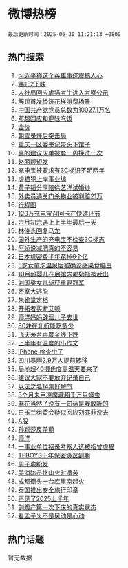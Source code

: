 # 微博热榜

`最后更新时间：2025-06-30 11:21:13 +0800`

## 热门搜索

1. [习近平称这个英雄事迹震撼人心](https://m.weibo.cn/search?containerid=100103type%3D1%26t%3D10%26q%3D%23%E4%B9%A0%E8%BF%91%E5%B9%B3%E7%A7%B0%E8%BF%99%E4%B8%AA%E8%8B%B1%E9%9B%84%E4%BA%8B%E8%BF%B9%E9%9C%87%E6%92%BC%E4%BA%BA%E5%BF%83%23&stream_entry_id=51&isnewpage=1&extparam=seat%3D1%26c_type%3D51%26filter_type%3Drealtimehot%26stream_entry_id%3D51%26dgr%3D0%26q%3D%2523%25E4%25B9%25A0%25E8%25BF%2591%25E5%25B9%25B3%25E7%25A7%25B0%25E8%25BF%2599%25E4%25B8%25AA%25E8%258B%25B1%25E9%259B%2584%25E4%25BA%258B%25E8%25BF%25B9%25E9%259C%2587%25E6%2592%25BC%25E4%25BA%25BA%25E5%25BF%2583%2523%26pos%3D0%26cate%3D10103%26display_time%3D1751253672%26pre_seqid%3D17512536719460161307712)
1. [哪吒2下映](https://m.weibo.cn/search?containerid=100103type%3D1%26t%3D10%26q%3D%23%E5%93%AA%E5%90%922%E4%B8%8B%E6%98%A0%23&stream_entry_id=31&isnewpage=1&extparam=seat%3D1%26filter_type%3Drealtimehot%26flag%3D1%26c_type%3D31%26cate%3D5001%26realpos%3D1%26band_rank%3D1%26stream_entry_id%3D31%26q%3D%2523%25E5%2593%25AA%25E5%2590%25922%25E4%25B8%258B%25E6%2598%25A0%2523%26pos%3D0%26lcate%3D5001%26dgr%3D0%26display_time%3D1751253672%26pre_seqid%3D17512536719460161307712)
1. [人社局回应虐猫考生进入考察公示](https://m.weibo.cn/search?containerid=100103type%3D1%26t%3D10%26q%3D%23%E4%BA%BA%E7%A4%BE%E5%B1%80%E5%9B%9E%E5%BA%94%E8%99%90%E7%8C%AB%E8%80%83%E7%94%9F%E8%BF%9B%E5%85%A5%E8%80%83%E5%AF%9F%E5%85%AC%E7%A4%BA%23&stream_entry_id=31&isnewpage=1&extparam=seat%3D1%26filter_type%3Drealtimehot%26flag%3D1%26c_type%3D31%26cate%3D5001%26realpos%3D2%26band_rank%3D2%26stream_entry_id%3D31%26q%3D%2523%25E4%25BA%25BA%25E7%25A4%25BE%25E5%25B1%2580%25E5%259B%259E%25E5%25BA%2594%25E8%2599%2590%25E7%258C%25AB%25E8%2580%2583%25E7%2594%259F%25E8%25BF%259B%25E5%2585%25A5%25E8%2580%2583%25E5%25AF%259F%25E5%2585%25AC%25E7%25A4%25BA%2523%26pos%3D1%26lcate%3D5001%26dgr%3D0%26display_time%3D1751253672%26pre_seqid%3D17512536719460161307712)
1. [解锁首发经济花样消费场景](https://m.weibo.cn/search?containerid=100103type%3D1%26t%3D10%26q%3D%23%E8%A7%A3%E9%94%81%E9%A6%96%E5%8F%91%E7%BB%8F%E6%B5%8E%E8%8A%B1%E6%A0%B7%E6%B6%88%E8%B4%B9%E5%9C%BA%E6%99%AF%23&stream_entry_id=31&isnewpage=1&extparam=seat%3D1%26filter_type%3Drealtimehot%26flag%3D0%26c_type%3D31%26cate%3D5001%26realpos%3D3%26band_rank%3D3%26stream_entry_id%3D31%26q%3D%2523%25E8%25A7%25A3%25E9%2594%2581%25E9%25A6%2596%25E5%258F%2591%25E7%25BB%258F%25E6%25B5%258E%25E8%258A%25B1%25E6%25A0%25B7%25E6%25B6%2588%25E8%25B4%25B9%25E5%259C%25BA%25E6%2599%25AF%2523%26pos%3D2%26lcate%3D5001%26dgr%3D0%26display_time%3D1751253672%26pre_seqid%3D17512536719460161307712)
1. [中国共产党党员总数为10027.1万名](https://m.weibo.cn/search?containerid=100103type%3D1%26t%3D10%26q%3D%23%E4%B8%AD%E5%9B%BD%E5%85%B1%E4%BA%A7%E5%85%9A%E5%85%9A%E5%91%98%E6%80%BB%E6%95%B0%E4%B8%BA10027.1%E4%B8%87%E5%90%8D%23&stream_entry_id=31&isnewpage=1&extparam=seat%3D1%26filter_type%3Drealtimehot%26flag%3D1%26c_type%3D31%26cate%3D5001%26realpos%3D4%26band_rank%3D4%26stream_entry_id%3D31%26q%3D%2523%25E4%25B8%25AD%25E5%259B%25BD%25E5%2585%25B1%25E4%25BA%25A7%25E5%2585%259A%25E5%2585%259A%25E5%2591%2598%25E6%2580%25BB%25E6%2595%25B0%25E4%25B8%25BA10027.1%25E4%25B8%2587%25E5%2590%258D%2523%26pos%3D3%26lcate%3D5001%26dgr%3D0%26display_time%3D1751253672%26pre_seqid%3D17512536719460161307712)
1. [邓超回应和鹿晗吃饭](https://m.weibo.cn/search?containerid=100103type%3D1%26t%3D10%26q%3D%23%E9%82%93%E8%B6%85%E5%9B%9E%E5%BA%94%E5%92%8C%E9%B9%BF%E6%99%97%E5%90%83%E9%A5%AD%23&stream_entry_id=31&isnewpage=1&extparam=seat%3D1%26filter_type%3Drealtimehot%26flag%3D2%26c_type%3D31%26cate%3D5001%26realpos%3D5%26band_rank%3D5%26stream_entry_id%3D31%26q%3D%2523%25E9%2582%2593%25E8%25B6%2585%25E5%259B%259E%25E5%25BA%2594%25E5%2592%258C%25E9%25B9%25BF%25E6%2599%2597%25E5%2590%2583%25E9%25A5%25AD%2523%26pos%3D4%26lcate%3D5001%26dgr%3D0%26display_time%3D1751253672%26pre_seqid%3D17512536719460161307712)
1. [金价](https://m.weibo.cn/search?containerid=100103type%3D1%26t%3D10%26q%3D%E9%87%91%E4%BB%B7&stream_entry_id=31&isnewpage=1&extparam=seat%3D1%26filter_type%3Drealtimehot%26flag%3D1%26c_type%3D31%26cate%3D5001%26realpos%3D6%26band_rank%3D6%26stream_entry_id%3D31%26q%3D%25E9%2587%2591%25E4%25BB%25B7%26pos%3D5%26lcate%3D5001%26dgr%3D0%26display_time%3D1751253672%26pre_seqid%3D17512536719460161307712)
1. [朝雪录仵后突击局](https://m.weibo.cn/search?containerid=100103type%3D1%26t%3D10%26q%3D%23%E6%9C%9D%E9%9B%AA%E5%BD%95%E4%BB%B5%E5%90%8E%E7%AA%81%E5%87%BB%E5%B1%80%23&stream_entry_id=31&isnewpage=1&extparam=seat%3D1%26filter_type%3Drealtimehot%26dgr%3D0%26adid%3D292403%26cate%3D5001%26is_ad_pos%3D1%26band_rank%3D7%26stream_entry_id%3D31%26q%3D%2523%25E6%259C%259D%25E9%259B%25AA%25E5%25BD%2595%25E4%25BB%25B5%25E5%2590%258E%25E7%25AA%2581%25E5%2587%25BB%25E5%25B1%2580%2523%26pos%3D6%26lcate%3D5001%26c_type%3D31%26display_time%3D1751253672%26pre_seqid%3D17512536719460161307712)
1. [重庆一区委书记带头下馆子](https://m.weibo.cn/search?containerid=100103type%3D1%26t%3D10%26q%3D%23%E9%87%8D%E5%BA%86%E4%B8%80%E5%8C%BA%E5%A7%94%E4%B9%A6%E8%AE%B0%E5%B8%A6%E5%A4%B4%E4%B8%8B%E9%A6%86%E5%AD%90%23&stream_entry_id=31&isnewpage=1&extparam=seat%3D1%26filter_type%3Drealtimehot%26flag%3D0%26c_type%3D31%26cate%3D5001%26realpos%3D7%26band_rank%3D7%26stream_entry_id%3D31%26q%3D%2523%25E9%2587%258D%25E5%25BA%2586%25E4%25B8%2580%25E5%258C%25BA%25E5%25A7%2594%25E4%25B9%25A6%25E8%25AE%25B0%25E5%25B8%25A6%25E5%25A4%25B4%25E4%25B8%258B%25E9%25A6%2586%25E5%25AD%2590%2523%26pos%3D7%26lcate%3D5001%26dgr%3D0%26display_time%3D1751253672%26pre_seqid%3D17512536719460161307712)
1. [真的建议床单被套一周换洗一次](https://m.weibo.cn/search?containerid=100103type%3D1%26t%3D10%26q%3D%E7%9C%9F%E7%9A%84%E5%BB%BA%E8%AE%AE%E5%BA%8A%E5%8D%95%E8%A2%AB%E5%A5%97%E4%B8%80%E5%91%A8%E6%8D%A2%E6%B4%97%E4%B8%80%E6%AC%A1&stream_entry_id=31&isnewpage=1&extparam=seat%3D1%26filter_type%3Drealtimehot%26flag%3D1%26c_type%3D31%26cate%3D5001%26realpos%3D8%26band_rank%3D8%26stream_entry_id%3D31%26q%3D%25E7%259C%259F%25E7%259A%2584%25E5%25BB%25BA%25E8%25AE%25AE%25E5%25BA%258A%25E5%258D%2595%25E8%25A2%25AB%25E5%25A5%2597%25E4%25B8%2580%25E5%2591%25A8%25E6%258D%25A2%25E6%25B4%2597%25E4%25B8%2580%25E6%25AC%25A1%26pos%3D8%26lcate%3D5001%26dgr%3D0%26display_time%3D1751253672%26pre_seqid%3D17512536719460161307712)
1. [赵丽颖短发](https://m.weibo.cn/search?containerid=100103type%3D1%26t%3D10%26q%3D%E8%B5%B5%E4%B8%BD%E9%A2%96%E7%9F%AD%E5%8F%91&stream_entry_id=31&isnewpage=1&extparam=seat%3D1%26filter_type%3Drealtimehot%26flag%3D1%26c_type%3D31%26cate%3D5001%26realpos%3D9%26band_rank%3D9%26stream_entry_id%3D31%26q%3D%25E8%25B5%25B5%25E4%25B8%25BD%25E9%25A2%2596%25E7%259F%25AD%25E5%258F%2591%26pos%3D9%26lcate%3D5001%26dgr%3D0%26display_time%3D1751253672%26pre_seqid%3D17512536719460161307712)
1. [充电宝被要求有3C标识不足两年](https://m.weibo.cn/search?containerid=100103type%3D1%26t%3D10%26q%3D%23%E5%85%85%E7%94%B5%E5%AE%9D%E8%A2%AB%E8%A6%81%E6%B1%82%E6%9C%893C%E6%A0%87%E8%AF%86%E4%B8%8D%E8%B6%B3%E4%B8%A4%E5%B9%B4%23&stream_entry_id=31&isnewpage=1&extparam=seat%3D1%26filter_type%3Drealtimehot%26flag%3D1%26c_type%3D31%26cate%3D5001%26realpos%3D10%26band_rank%3D10%26stream_entry_id%3D31%26q%3D%2523%25E5%2585%2585%25E7%2594%25B5%25E5%25AE%259D%25E8%25A2%25AB%25E8%25A6%2581%25E6%25B1%2582%25E6%259C%25893C%25E6%25A0%2587%25E8%25AF%2586%25E4%25B8%258D%25E8%25B6%25B3%25E4%25B8%25A4%25E5%25B9%25B4%2523%26pos%3D10%26lcate%3D5001%26dgr%3D0%26display_time%3D1751253672%26pre_seqid%3D17512536719460161307712)
1. [虐猫犯上岸事业编](https://m.weibo.cn/search?containerid=100103type%3D1%26t%3D10%26q%3D%23%E8%99%90%E7%8C%AB%E7%8A%AF%E4%B8%8A%E5%B2%B8%E4%BA%8B%E4%B8%9A%E7%BC%96%23&stream_entry_id=31&isnewpage=1&extparam=seat%3D1%26filter_type%3Drealtimehot%26flag%3D1%26c_type%3D31%26cate%3D5001%26realpos%3D11%26band_rank%3D11%26stream_entry_id%3D31%26q%3D%2523%25E8%2599%2590%25E7%258C%25AB%25E7%258A%25AF%25E4%25B8%258A%25E5%25B2%25B8%25E4%25BA%258B%25E4%25B8%259A%25E7%25BC%2596%2523%26pos%3D11%26lcate%3D5001%26dgr%3D0%26display_time%3D1751253672%26pre_seqid%3D17512536719460161307712)
1. [黄子韬分享陪徐艺洋试婚纱](https://m.weibo.cn/search?containerid=100103type%3D1%26t%3D10%26q%3D%23%E9%BB%84%E5%AD%90%E9%9F%AC%E5%88%86%E4%BA%AB%E9%99%AA%E5%BE%90%E8%89%BA%E6%B4%8B%E8%AF%95%E5%A9%9A%E7%BA%B1%23&stream_entry_id=31&isnewpage=1&extparam=seat%3D1%26filter_type%3Drealtimehot%26flag%3D1%26c_type%3D31%26cate%3D5001%26realpos%3D12%26band_rank%3D12%26stream_entry_id%3D31%26q%3D%2523%25E9%25BB%2584%25E5%25AD%2590%25E9%259F%25AC%25E5%2588%2586%25E4%25BA%25AB%25E9%2599%25AA%25E5%25BE%2590%25E8%2589%25BA%25E6%25B4%258B%25E8%25AF%2595%25E5%25A9%259A%25E7%25BA%25B1%2523%26pos%3D12%26lcate%3D5001%26dgr%3D0%26display_time%3D1751253672%26pre_seqid%3D17512536719460161307712)
1. [外卖员遇关门杀物业被判赔21万](https://m.weibo.cn/search?containerid=100103type%3D1%26t%3D10%26q%3D%23%E5%A4%96%E5%8D%96%E5%91%98%E9%81%87%E5%85%B3%E9%97%A8%E6%9D%80%E7%89%A9%E4%B8%9A%E8%A2%AB%E5%88%A4%E8%B5%9421%E4%B8%87%23&stream_entry_id=31&isnewpage=1&extparam=seat%3D1%26filter_type%3Drealtimehot%26flag%3D2%26c_type%3D31%26cate%3D5001%26realpos%3D13%26band_rank%3D13%26stream_entry_id%3D31%26q%3D%2523%25E5%25A4%2596%25E5%258D%2596%25E5%2591%2598%25E9%2581%2587%25E5%2585%25B3%25E9%2597%25A8%25E6%259D%2580%25E7%2589%25A9%25E4%25B8%259A%25E8%25A2%25AB%25E5%2588%25A4%25E8%25B5%259421%25E4%25B8%2587%2523%26pos%3D13%26lcate%3D5001%26dgr%3D0%26display_time%3D1751253672%26pre_seqid%3D17512536719460161307712)
1. [行程图](https://m.weibo.cn/search?containerid=100103type%3D1%26t%3D10%26q%3D%E8%A1%8C%E7%A8%8B%E5%9B%BE&stream_entry_id=31&isnewpage=1&extparam=seat%3D1%26filter_type%3Drealtimehot%26flag%3D1%26c_type%3D31%26cate%3D5001%26realpos%3D14%26band_rank%3D14%26stream_entry_id%3D31%26q%3D%25E8%25A1%258C%25E7%25A8%258B%25E5%259B%25BE%26pos%3D14%26lcate%3D5001%26dgr%3D0%26display_time%3D1751253672%26pre_seqid%3D17512536719460161307712)
1. [120万充电宝召回卡在快递环节](https://m.weibo.cn/search?containerid=100103type%3D1%26t%3D10%26q%3D%23120%E4%B8%87%E5%85%85%E7%94%B5%E5%AE%9D%E5%8F%AC%E5%9B%9E%E5%8D%A1%E5%9C%A8%E5%BF%AB%E9%80%92%E7%8E%AF%E8%8A%82%23&stream_entry_id=31&isnewpage=1&extparam=seat%3D1%26filter_type%3Drealtimehot%26flag%3D1%26c_type%3D31%26cate%3D5001%26realpos%3D15%26band_rank%3D15%26stream_entry_id%3D31%26q%3D%2523120%25E4%25B8%2587%25E5%2585%2585%25E7%2594%25B5%25E5%25AE%259D%25E5%258F%25AC%25E5%259B%259E%25E5%258D%25A1%25E5%259C%25A8%25E5%25BF%25AB%25E9%2580%2592%25E7%258E%25AF%25E8%258A%2582%2523%26pos%3D15%26lcate%3D5001%26dgr%3D0%26display_time%3D1751253672%26pre_seqid%3D17512536719460161307712)
1. [六月初六遇上上半年最后一天](https://m.weibo.cn/search?containerid=100103type%3D1%26t%3D10%26q%3D%23%E5%85%AD%E6%9C%88%E5%88%9D%E5%85%AD%E9%81%87%E4%B8%8A%E4%B8%8A%E5%8D%8A%E5%B9%B4%E6%9C%80%E5%90%8E%E4%B8%80%E5%A4%A9%23&stream_entry_id=31&isnewpage=1&extparam=seat%3D1%26filter_type%3Drealtimehot%26flag%3D0%26c_type%3D31%26cate%3D5001%26realpos%3D16%26band_rank%3D16%26stream_entry_id%3D31%26q%3D%2523%25E5%2585%25AD%25E6%259C%2588%25E5%2588%259D%25E5%2585%25AD%25E9%2581%2587%25E4%25B8%258A%25E4%25B8%258A%25E5%258D%258A%25E5%25B9%25B4%25E6%259C%2580%25E5%2590%258E%25E4%25B8%2580%25E5%25A4%25A9%2523%26pos%3D16%26lcate%3D5001%26dgr%3D0%26display_time%3D1751253672%26pre_seqid%3D17512536719460161307712)
1. [林俊杰回复马龙](https://m.weibo.cn/search?containerid=100103type%3D1%26t%3D10%26q%3D%23%E6%9E%97%E4%BF%8A%E6%9D%B0%E5%9B%9E%E5%A4%8D%E9%A9%AC%E9%BE%99%23&stream_entry_id=31&isnewpage=1&extparam=seat%3D1%26filter_type%3Drealtimehot%26flag%3D1%26c_type%3D31%26cate%3D5001%26realpos%3D17%26band_rank%3D17%26stream_entry_id%3D31%26q%3D%2523%25E6%259E%2597%25E4%25BF%258A%25E6%259D%25B0%25E5%259B%259E%25E5%25A4%258D%25E9%25A9%25AC%25E9%25BE%2599%2523%26pos%3D17%26lcate%3D5001%26dgr%3D0%26display_time%3D1751253672%26pre_seqid%3D17512536719460161307712)
1. [国外生产的充电宝不检查3C标志](https://m.weibo.cn/search?containerid=100103type%3D1%26t%3D10%26q%3D%23%E5%9B%BD%E5%A4%96%E7%94%9F%E4%BA%A7%E7%9A%84%E5%85%85%E7%94%B5%E5%AE%9D%E4%B8%8D%E6%A3%80%E6%9F%A53C%E6%A0%87%E5%BF%97%23&stream_entry_id=31&isnewpage=1&extparam=seat%3D1%26filter_type%3Drealtimehot%26flag%3D0%26c_type%3D31%26cate%3D5001%26realpos%3D18%26band_rank%3D18%26stream_entry_id%3D31%26q%3D%2523%25E5%259B%25BD%25E5%25A4%2596%25E7%2594%259F%25E4%25BA%25A7%25E7%259A%2584%25E5%2585%2585%25E7%2594%25B5%25E5%25AE%259D%25E4%25B8%258D%25E6%25A3%2580%25E6%259F%25A53C%25E6%25A0%2587%25E5%25BF%2597%2523%26pos%3D18%26lcate%3D5001%26dgr%3D0%26display_time%3D1751253672%26pre_seqid%3D17512536719460161307712)
1. [阿娇说减肥真的不容易](https://m.weibo.cn/search?containerid=100103type%3D1%26t%3D10%26q%3D%23%E9%98%BF%E5%A8%87%E8%AF%B4%E5%87%8F%E8%82%A5%E7%9C%9F%E7%9A%84%E4%B8%8D%E5%AE%B9%E6%98%93%23&stream_entry_id=31&isnewpage=1&extparam=seat%3D1%26filter_type%3Drealtimehot%26flag%3D0%26c_type%3D31%26cate%3D5001%26realpos%3D19%26band_rank%3D19%26stream_entry_id%3D31%26q%3D%2523%25E9%2598%25BF%25E5%25A8%2587%25E8%25AF%25B4%25E5%2587%258F%25E8%2582%25A5%25E7%259C%259F%25E7%259A%2584%25E4%25B8%258D%25E5%25AE%25B9%25E6%2598%2593%2523%26pos%3D19%26lcate%3D5001%26dgr%3D0%26display_time%3D1751253672%26pre_seqid%3D17512536719460161307712)
1. [日本机密费半年花掉6个亿](https://m.weibo.cn/search?containerid=100103type%3D1%26t%3D10%26q%3D%23%E6%97%A5%E6%9C%AC%E6%9C%BA%E5%AF%86%E8%B4%B9%E5%8D%8A%E5%B9%B4%E8%8A%B1%E6%8E%896%E4%B8%AA%E4%BA%BF%23&stream_entry_id=31&isnewpage=1&extparam=seat%3D1%26filter_type%3Drealtimehot%26flag%3D1%26c_type%3D31%26cate%3D5001%26realpos%3D20%26band_rank%3D20%26stream_entry_id%3D31%26q%3D%2523%25E6%2597%25A5%25E6%259C%25AC%25E6%259C%25BA%25E5%25AF%2586%25E8%25B4%25B9%25E5%258D%258A%25E5%25B9%25B4%25E8%258A%25B1%25E6%258E%25896%25E4%25B8%25AA%25E4%25BA%25BF%2523%26pos%3D20%26lcate%3D5001%26dgr%3D0%26display_time%3D1751253672%26pre_seqid%3D17512536719460161307712)
1. [5岁女童泡温泉后被确诊感染食脑虫](https://m.weibo.cn/search?containerid=100103type%3D1%26t%3D10%26q%3D%235%E5%B2%81%E5%A5%B3%E7%AB%A5%E6%B3%A1%E6%B8%A9%E6%B3%89%E5%90%8E%E8%A2%AB%E7%A1%AE%E8%AF%8A%E6%84%9F%E6%9F%93%E9%A3%9F%E8%84%91%E8%99%AB%23&stream_entry_id=31&isnewpage=1&extparam=seat%3D1%26filter_type%3Drealtimehot%26flag%3D1%26c_type%3D31%26cate%3D5001%26realpos%3D21%26band_rank%3D21%26stream_entry_id%3D31%26q%3D%25235%25E5%25B2%2581%25E5%25A5%25B3%25E7%25AB%25A5%25E6%25B3%25A1%25E6%25B8%25A9%25E6%25B3%2589%25E5%2590%258E%25E8%25A2%25AB%25E7%25A1%25AE%25E8%25AF%258A%25E6%2584%259F%25E6%259F%2593%25E9%25A3%259F%25E8%2584%2591%25E8%2599%25AB%2523%26pos%3D21%26lcate%3D5001%26dgr%3D0%26display_time%3D1751253672%26pre_seqid%3D17512536719460161307712)
1. [10月龄婴儿在展馆内喝奶瓶被赶出](https://m.weibo.cn/search?containerid=100103type%3D1%26t%3D10%26q%3D%2310%E6%9C%88%E9%BE%84%E5%A9%B4%E5%84%BF%E5%9C%A8%E5%B1%95%E9%A6%86%E5%86%85%E5%96%9D%E5%A5%B6%E7%93%B6%E8%A2%AB%E8%B5%B6%E5%87%BA%23&stream_entry_id=31&isnewpage=1&extparam=seat%3D1%26filter_type%3Drealtimehot%26flag%3D0%26c_type%3D31%26cate%3D5001%26realpos%3D22%26band_rank%3D22%26stream_entry_id%3D31%26q%3D%252310%25E6%259C%2588%25E9%25BE%2584%25E5%25A9%25B4%25E5%2584%25BF%25E5%259C%25A8%25E5%25B1%2595%25E9%25A6%2586%25E5%2586%2585%25E5%2596%259D%25E5%25A5%25B6%25E7%2593%25B6%25E8%25A2%25AB%25E8%25B5%25B6%25E5%2587%25BA%2523%26pos%3D22%26lcate%3D5001%26dgr%3D0%26display_time%3D1751253672%26pre_seqid%3D17512536719460161307712)
1. [刘国梁女儿斩获重要冠军](https://m.weibo.cn/search?containerid=100103type%3D1%26t%3D10%26q%3D%23%E5%88%98%E5%9B%BD%E6%A2%81%E5%A5%B3%E5%84%BF%E6%96%A9%E8%8E%B7%E9%87%8D%E8%A6%81%E5%86%A0%E5%86%9B%23&stream_entry_id=31&isnewpage=1&extparam=seat%3D1%26filter_type%3Drealtimehot%26flag%3D1%26c_type%3D31%26cate%3D5001%26realpos%3D23%26band_rank%3D23%26stream_entry_id%3D31%26q%3D%2523%25E5%2588%2598%25E5%259B%25BD%25E6%25A2%2581%25E5%25A5%25B3%25E5%2584%25BF%25E6%2596%25A9%25E8%258E%25B7%25E9%2587%258D%25E8%25A6%2581%25E5%2586%25A0%25E5%2586%259B%2523%26pos%3D23%26lcate%3D5001%26dgr%3D0%26display_time%3D1751253672%26pre_seqid%3D17512536719460161307712)
1. [密室大逃脱](https://m.weibo.cn/search?containerid=100103type%3D1%26t%3D10%26q%3D%E5%AF%86%E5%AE%A4%E5%A4%A7%E9%80%83%E8%84%B1&stream_entry_id=31&isnewpage=1&extparam=seat%3D1%26filter_type%3Drealtimehot%26flag%3D1%26c_type%3D31%26cate%3D5001%26realpos%3D24%26band_rank%3D24%26stream_entry_id%3D31%26q%3D%25E5%25AF%2586%25E5%25AE%25A4%25E5%25A4%25A7%25E9%2580%2583%25E8%2584%25B1%26pos%3D24%26lcate%3D5001%26dgr%3D0%26display_time%3D1751253672%26pre_seqid%3D17512536719460161307712)
1. [朱雀堂定档](https://m.weibo.cn/search?containerid=100103type%3D1%26t%3D10%26q%3D%23%E6%9C%B1%E9%9B%80%E5%A0%82%E5%AE%9A%E6%A1%A3%23&stream_entry_id=31&isnewpage=1&extparam=seat%3D1%26filter_type%3Drealtimehot%26flag%3D1%26c_type%3D31%26cate%3D5001%26realpos%3D25%26band_rank%3D25%26stream_entry_id%3D31%26q%3D%2523%25E6%259C%25B1%25E9%259B%2580%25E5%25A0%2582%25E5%25AE%259A%25E6%25A1%25A3%2523%26pos%3D25%26lcate%3D5001%26dgr%3D0%26display_time%3D1751253672%26pre_seqid%3D17512536719460161307712)
1. [开拓者买断艾顿](https://m.weibo.cn/search?containerid=100103type%3D1%26t%3D10%26q%3D%23%E5%BC%80%E6%8B%93%E8%80%85%E4%B9%B0%E6%96%AD%E8%89%BE%E9%A1%BF%23&stream_entry_id=31&isnewpage=1&extparam=seat%3D1%26filter_type%3Drealtimehot%26flag%3D1%26c_type%3D31%26cate%3D5001%26realpos%3D26%26band_rank%3D26%26stream_entry_id%3D31%26q%3D%2523%25E5%25BC%2580%25E6%258B%2593%25E8%2580%2585%25E4%25B9%25B0%25E6%2596%25AD%25E8%2589%25BE%25E9%25A1%25BF%2523%26pos%3D26%26lcate%3D5001%26dgr%3D0%26display_time%3D1751253672%26pre_seqid%3D17512536719460161307712)
1. [师洋妈妈辟谣儿子去世](https://m.weibo.cn/search?containerid=100103type%3D1%26t%3D10%26q%3D%23%E5%B8%88%E6%B4%8B%E5%A6%88%E5%A6%88%E8%BE%9F%E8%B0%A3%E5%84%BF%E5%AD%90%E5%8E%BB%E4%B8%96%23&stream_entry_id=31&isnewpage=1&extparam=seat%3D1%26filter_type%3Drealtimehot%26flag%3D1%26c_type%3D31%26cate%3D5001%26realpos%3D27%26band_rank%3D27%26stream_entry_id%3D31%26q%3D%2523%25E5%25B8%2588%25E6%25B4%258B%25E5%25A6%2588%25E5%25A6%2588%25E8%25BE%259F%25E8%25B0%25A3%25E5%2584%25BF%25E5%25AD%2590%25E5%258E%25BB%25E4%25B8%2596%2523%26pos%3D27%26lcate%3D5001%26dgr%3D0%26display_time%3D1751253672%26pre_seqid%3D17512536719460161307712)
1. [80块在北航能吃多少](https://m.weibo.cn/search?containerid=100103type%3D1%26t%3D10%26q%3D80%E5%9D%97%E5%9C%A8%E5%8C%97%E8%88%AA%E8%83%BD%E5%90%83%E5%A4%9A%E5%B0%91&stream_entry_id=31&isnewpage=1&extparam=seat%3D1%26filter_type%3Drealtimehot%26flag%3D1%26c_type%3D31%26cate%3D5001%26realpos%3D28%26band_rank%3D28%26stream_entry_id%3D31%26q%3D80%25E5%259D%2597%25E5%259C%25A8%25E5%258C%2597%25E8%2588%25AA%25E8%2583%25BD%25E5%2590%2583%25E5%25A4%259A%25E5%25B0%2591%26pos%3D28%26lcate%3D5001%26dgr%3D0%26display_time%3D1751253672%26pre_seqid%3D17512536719460161307712)
1. [飞天茅台再度全线下跌](https://m.weibo.cn/search?containerid=100103type%3D1%26t%3D10%26q%3D%23%E9%A3%9E%E5%A4%A9%E8%8C%85%E5%8F%B0%E5%86%8D%E5%BA%A6%E5%85%A8%E7%BA%BF%E4%B8%8B%E8%B7%8C%23&stream_entry_id=31&isnewpage=1&extparam=seat%3D1%26filter_type%3Drealtimehot%26flag%3D1%26c_type%3D31%26cate%3D5001%26realpos%3D29%26band_rank%3D29%26stream_entry_id%3D31%26q%3D%2523%25E9%25A3%259E%25E5%25A4%25A9%25E8%258C%2585%25E5%258F%25B0%25E5%2586%258D%25E5%25BA%25A6%25E5%2585%25A8%25E7%25BA%25BF%25E4%25B8%258B%25E8%25B7%258C%2523%26pos%3D29%26lcate%3D5001%26dgr%3D0%26display_time%3D1751253672%26pre_seqid%3D17512536719460161307712)
1. [上半年有温度的小作文](https://m.weibo.cn/search?containerid=100103type%3D1%26t%3D10%26q%3D%23%E4%B8%8A%E5%8D%8A%E5%B9%B4%E6%9C%89%E6%B8%A9%E5%BA%A6%E7%9A%84%E5%B0%8F%E4%BD%9C%E6%96%87%23&stream_entry_id=31&isnewpage=1&extparam=seat%3D1%26filter_type%3Drealtimehot%26flag%3D0%26c_type%3D31%26cate%3D5001%26realpos%3D30%26band_rank%3D30%26stream_entry_id%3D31%26q%3D%2523%25E4%25B8%258A%25E5%258D%258A%25E5%25B9%25B4%25E6%259C%2589%25E6%25B8%25A9%25E5%25BA%25A6%25E7%259A%2584%25E5%25B0%258F%25E4%25BD%259C%25E6%2596%2587%2523%26pos%3D30%26lcate%3D5001%26dgr%3D0%26display_time%3D1751253672%26pre_seqid%3D17512536719460161307712)
1. [iPhone 检查虫子](https://m.weibo.cn/search?containerid=100103type%3D1%26t%3D10%26q%3DiPhone+%E6%A3%80%E6%9F%A5%E8%99%AB%E5%AD%90&stream_entry_id=31&isnewpage=1&extparam=seat%3D1%26filter_type%3Drealtimehot%26flag%3D1%26c_type%3D31%26cate%3D5001%26realpos%3D31%26band_rank%3D31%26stream_entry_id%3D31%26q%3DiPhone%2520%25E6%25A3%2580%25E6%259F%25A5%25E8%2599%25AB%25E5%25AD%2590%26pos%3D31%26lcate%3D5001%26dgr%3D0%26display_time%3D1751253672%26pre_seqid%3D17512536719460161307712)
1. [四川暴雨2.9万人提前转移](https://m.weibo.cn/search?containerid=100103type%3D1%26t%3D10%26q%3D%23%E5%9B%9B%E5%B7%9D%E6%9A%B4%E9%9B%A82.9%E4%B8%87%E4%BA%BA%E6%8F%90%E5%89%8D%E8%BD%AC%E7%A7%BB%23&stream_entry_id=31&isnewpage=1&extparam=seat%3D1%26filter_type%3Drealtimehot%26flag%3D1%26c_type%3D31%26cate%3D5001%26realpos%3D32%26band_rank%3D32%26stream_entry_id%3D31%26q%3D%2523%25E5%259B%259B%25E5%25B7%259D%25E6%259A%25B4%25E9%259B%25A82.9%25E4%25B8%2587%25E4%25BA%25BA%25E6%258F%2590%25E5%2589%258D%25E8%25BD%25AC%25E7%25A7%25BB%2523%26pos%3D32%26lcate%3D5001%26dgr%3D0%26display_time%3D1751253672%26pre_seqid%3D17512536719460161307712)
1. [局地超40摄氏度高温天要来了](https://m.weibo.cn/search?containerid=100103type%3D1%26t%3D10%26q%3D%23%E5%B1%80%E5%9C%B0%E8%B6%8540%E6%91%84%E6%B0%8F%E5%BA%A6%E9%AB%98%E6%B8%A9%E5%A4%A9%E8%A6%81%E6%9D%A5%E4%BA%86%23&stream_entry_id=31&isnewpage=1&extparam=seat%3D1%26filter_type%3Drealtimehot%26flag%3D0%26c_type%3D31%26cate%3D5001%26realpos%3D33%26band_rank%3D33%26stream_entry_id%3D31%26q%3D%2523%25E5%25B1%2580%25E5%259C%25B0%25E8%25B6%258540%25E6%2591%2584%25E6%25B0%258F%25E5%25BA%25A6%25E9%25AB%2598%25E6%25B8%25A9%25E5%25A4%25A9%25E8%25A6%2581%25E6%259D%25A5%25E4%25BA%2586%2523%26pos%3D33%26lcate%3D5001%26dgr%3D0%26display_time%3D1751253672%26pre_seqid%3D17512536719460161307712)
1. [建议大家不要放弃记录自己](https://m.weibo.cn/search?containerid=100103type%3D1%26t%3D10%26q%3D%23%E5%BB%BA%E8%AE%AE%E5%A4%A7%E5%AE%B6%E4%B8%8D%E8%A6%81%E6%94%BE%E5%BC%83%E8%AE%B0%E5%BD%95%E8%87%AA%E5%B7%B1%23&stream_entry_id=31&isnewpage=1&extparam=seat%3D1%26filter_type%3Drealtimehot%26flag%3D1%26c_type%3D31%26cate%3D5001%26realpos%3D34%26band_rank%3D34%26stream_entry_id%3D31%26q%3D%2523%25E5%25BB%25BA%25E8%25AE%25AE%25E5%25A4%25A7%25E5%25AE%25B6%25E4%25B8%258D%25E8%25A6%2581%25E6%2594%25BE%25E5%25BC%2583%25E8%25AE%25B0%25E5%25BD%2595%25E8%2587%25AA%25E5%25B7%25B1%2523%26pos%3D34%26lcate%3D5001%26dgr%3D0%26display_time%3D1751253672%26pre_seqid%3D17512536719460161307712)
1. [以法之名14集好解气](https://m.weibo.cn/search?containerid=100103type%3D1%26t%3D10%26q%3D%E4%BB%A5%E6%B3%95%E4%B9%8B%E5%90%8D14%E9%9B%86%E5%A5%BD%E8%A7%A3%E6%B0%94&stream_entry_id=31&isnewpage=1&extparam=seat%3D1%26filter_type%3Drealtimehot%26flag%3D1%26c_type%3D31%26cate%3D5001%26realpos%3D35%26band_rank%3D35%26stream_entry_id%3D31%26q%3D%25E4%25BB%25A5%25E6%25B3%2595%25E4%25B9%258B%25E5%2590%258D14%25E9%259B%2586%25E5%25A5%25BD%25E8%25A7%25A3%25E6%25B0%2594%26pos%3D35%26lcate%3D5001%26dgr%3D0%26display_time%3D1751253672%26pre_seqid%3D17512536719460161307712)
1. [3个月未用凉席藏超千万只螨虫](https://m.weibo.cn/search?containerid=100103type%3D1%26t%3D10%26q%3D%233%E4%B8%AA%E6%9C%88%E6%9C%AA%E7%94%A8%E5%87%89%E5%B8%AD%E8%97%8F%E8%B6%85%E5%8D%83%E4%B8%87%E5%8F%AA%E8%9E%A8%E8%99%AB%23&stream_entry_id=31&isnewpage=1&extparam=seat%3D1%26filter_type%3Drealtimehot%26flag%3D1%26c_type%3D31%26cate%3D5001%26realpos%3D36%26band_rank%3D36%26stream_entry_id%3D31%26q%3D%25233%25E4%25B8%25AA%25E6%259C%2588%25E6%259C%25AA%25E7%2594%25A8%25E5%2587%2589%25E5%25B8%25AD%25E8%2597%258F%25E8%25B6%2585%25E5%258D%2583%25E4%25B8%2587%25E5%258F%25AA%25E8%259E%25A8%25E8%2599%25AB%2523%26pos%3D36%26lcate%3D5001%26dgr%3D0%26display_time%3D1751253672%26pre_seqid%3D17512536719460161307712)
1. [麻花当然了没有一句话是我敢听的](https://m.weibo.cn/search?containerid=100103type%3D1%26t%3D10%26q%3D%E9%BA%BB%E8%8A%B1%E5%BD%93%E7%84%B6%E4%BA%86%E6%B2%A1%E6%9C%89%E4%B8%80%E5%8F%A5%E8%AF%9D%E6%98%AF%E6%88%91%E6%95%A2%E5%90%AC%E7%9A%84&stream_entry_id=31&isnewpage=1&extparam=seat%3D1%26filter_type%3Drealtimehot%26flag%3D1%26c_type%3D31%26cate%3D5001%26realpos%3D37%26band_rank%3D37%26stream_entry_id%3D31%26q%3D%25E9%25BA%25BB%25E8%258A%25B1%25E5%25BD%2593%25E7%2584%25B6%25E4%25BA%2586%25E6%25B2%25A1%25E6%259C%2589%25E4%25B8%2580%25E5%258F%25A5%25E8%25AF%259D%25E6%2598%25AF%25E6%2588%2591%25E6%2595%25A2%25E5%2590%25AC%25E7%259A%2584%26pos%3D37%26lcate%3D5001%26dgr%3D0%26display_time%3D1751253672%26pre_seqid%3D17512536719460161307712)
1. [白玉兰组委会疑似回应刘亦菲没去](https://m.weibo.cn/search?containerid=100103type%3D1%26t%3D10%26q%3D%23%E7%99%BD%E7%8E%89%E5%85%B0%E7%BB%84%E5%A7%94%E4%BC%9A%E7%96%91%E4%BC%BC%E5%9B%9E%E5%BA%94%E5%88%98%E4%BA%A6%E8%8F%B2%E6%B2%A1%E5%8E%BB%23&stream_entry_id=31&isnewpage=1&extparam=seat%3D1%26filter_type%3Drealtimehot%26flag%3D0%26c_type%3D31%26cate%3D5001%26realpos%3D38%26band_rank%3D38%26stream_entry_id%3D31%26q%3D%2523%25E7%2599%25BD%25E7%258E%2589%25E5%2585%25B0%25E7%25BB%2584%25E5%25A7%2594%25E4%25BC%259A%25E7%2596%2591%25E4%25BC%25BC%25E5%259B%259E%25E5%25BA%2594%25E5%2588%2598%25E4%25BA%25A6%25E8%258F%25B2%25E6%25B2%25A1%25E5%258E%25BB%2523%26pos%3D38%26lcate%3D5001%26dgr%3D0%26display_time%3D1751253672%26pre_seqid%3D17512536719460161307712)
1. [A股](https://m.weibo.cn/search?containerid=100103type%3D1%26t%3D10%26q%3DA%E8%82%A1&stream_entry_id=31&isnewpage=1&extparam=seat%3D1%26filter_type%3Drealtimehot%26flag%3D1%26c_type%3D31%26cate%3D5001%26realpos%3D39%26band_rank%3D39%26stream_entry_id%3D31%26q%3DA%25E8%2582%25A1%26pos%3D39%26lcate%3D5001%26dgr%3D0%26display_time%3D1751253672%26pre_seqid%3D17512536719460161307712)
1. [孙颖莎反差萌](https://m.weibo.cn/search?containerid=100103type%3D1%26t%3D10%26q%3D%E5%AD%99%E9%A2%96%E8%8E%8E%E5%8F%8D%E5%B7%AE%E8%90%8C&stream_entry_id=31&isnewpage=1&extparam=seat%3D1%26filter_type%3Drealtimehot%26flag%3D1%26c_type%3D31%26cate%3D5001%26realpos%3D40%26band_rank%3D40%26stream_entry_id%3D31%26q%3D%25E5%25AD%2599%25E9%25A2%2596%25E8%258E%258E%25E5%258F%258D%25E5%25B7%25AE%25E8%2590%258C%26pos%3D40%26lcate%3D5001%26dgr%3D0%26display_time%3D1751253672%26pre_seqid%3D17512536719460161307712)
1. [师洋](https://m.weibo.cn/search?containerid=100103type%3D1%26t%3D10%26q%3D%E5%B8%88%E6%B4%8B&stream_entry_id=31&isnewpage=1&extparam=seat%3D1%26filter_type%3Drealtimehot%26flag%3D0%26c_type%3D31%26cate%3D5001%26realpos%3D41%26band_rank%3D41%26stream_entry_id%3D31%26q%3D%25E5%25B8%2588%25E6%25B4%258B%26pos%3D41%26lcate%3D5001%26dgr%3D0%26display_time%3D1751253672%26pre_seqid%3D17512536719460161307712)
1. [一事业单位招录考察人选被指曾虐猫](https://m.weibo.cn/search?containerid=100103type%3D1%26t%3D10%26q%3D%23%E4%B8%80%E4%BA%8B%E4%B8%9A%E5%8D%95%E4%BD%8D%E6%8B%9B%E5%BD%95%E8%80%83%E5%AF%9F%E4%BA%BA%E9%80%89%E8%A2%AB%E6%8C%87%E6%9B%BE%E8%99%90%E7%8C%AB%23&stream_entry_id=31&isnewpage=1&extparam=seat%3D1%26filter_type%3Drealtimehot%26flag%3D1%26c_type%3D31%26cate%3D5001%26realpos%3D42%26band_rank%3D42%26stream_entry_id%3D31%26q%3D%2523%25E4%25B8%2580%25E4%25BA%258B%25E4%25B8%259A%25E5%258D%2595%25E4%25BD%258D%25E6%258B%259B%25E5%25BD%2595%25E8%2580%2583%25E5%25AF%259F%25E4%25BA%25BA%25E9%2580%2589%25E8%25A2%25AB%25E6%258C%2587%25E6%259B%25BE%25E8%2599%2590%25E7%258C%25AB%2523%26pos%3D42%26lcate%3D5001%26dgr%3D0%26display_time%3D1751253672%26pre_seqid%3D17512536719460161307712)
1. [TFBOYS十年保密协议到期](https://m.weibo.cn/search?containerid=100103type%3D1%26t%3D10%26q%3DTFBOYS%E5%8D%81%E5%B9%B4%E4%BF%9D%E5%AF%86%E5%8D%8F%E8%AE%AE%E5%88%B0%E6%9C%9F&stream_entry_id=31&isnewpage=1&extparam=seat%3D1%26filter_type%3Drealtimehot%26flag%3D0%26c_type%3D31%26cate%3D5001%26realpos%3D43%26band_rank%3D43%26stream_entry_id%3D31%26q%3DTFBOYS%25E5%258D%2581%25E5%25B9%25B4%25E4%25BF%259D%25E5%25AF%2586%25E5%258D%258F%25E8%25AE%25AE%25E5%2588%25B0%25E6%259C%259F%26pos%3D43%26lcate%3D5001%26dgr%3D0%26display_time%3D1751253672%26pre_seqid%3D17512536719460161307712)
1. [周子瑜粉发](https://m.weibo.cn/search?containerid=100103type%3D1%26t%3D10%26q%3D%23%E5%91%A8%E5%AD%90%E7%91%9C%E7%B2%89%E5%8F%91%23&stream_entry_id=31&isnewpage=1&extparam=seat%3D1%26filter_type%3Drealtimehot%26flag%3D1%26c_type%3D31%26cate%3D5001%26realpos%3D44%26band_rank%3D44%26stream_entry_id%3D31%26q%3D%2523%25E5%2591%25A8%25E5%25AD%2590%25E7%2591%259C%25E7%25B2%2589%25E5%258F%2591%2523%26pos%3D44%26lcate%3D5001%26dgr%3D0%26display_time%3D1751253672%26pre_seqid%3D17512536719460161307712)
1. [美消防员扑山火时遭袭](https://m.weibo.cn/search?containerid=100103type%3D1%26t%3D10%26q%3D%23%E7%BE%8E%E6%B6%88%E9%98%B2%E5%91%98%E6%89%91%E5%B1%B1%E7%81%AB%E6%97%B6%E9%81%AD%E8%A2%AD%23&stream_entry_id=31&isnewpage=1&extparam=seat%3D1%26filter_type%3Drealtimehot%26flag%3D0%26c_type%3D31%26cate%3D5001%26realpos%3D45%26band_rank%3D45%26stream_entry_id%3D31%26q%3D%2523%25E7%25BE%258E%25E6%25B6%2588%25E9%2598%25B2%25E5%2591%2598%25E6%2589%2591%25E5%25B1%25B1%25E7%2581%25AB%25E6%2597%25B6%25E9%2581%25AD%25E8%25A2%25AD%2523%26pos%3D45%26lcate%3D5001%26dgr%3D0%26display_time%3D1751253672%26pre_seqid%3D17512536719460161307712)
1. [成都街头一台库里南起火](https://m.weibo.cn/search?containerid=100103type%3D1%26t%3D10%26q%3D%23%E6%88%90%E9%83%BD%E8%A1%97%E5%A4%B4%E4%B8%80%E5%8F%B0%E5%BA%93%E9%87%8C%E5%8D%97%E8%B5%B7%E7%81%AB%23&stream_entry_id=31&isnewpage=1&extparam=seat%3D1%26filter_type%3Drealtimehot%26flag%3D1%26c_type%3D31%26cate%3D5001%26realpos%3D46%26band_rank%3D46%26stream_entry_id%3D31%26q%3D%2523%25E6%2588%2590%25E9%2583%25BD%25E8%25A1%2597%25E5%25A4%25B4%25E4%25B8%2580%25E5%258F%25B0%25E5%25BA%2593%25E9%2587%258C%25E5%258D%2597%25E8%25B5%25B7%25E7%2581%25AB%2523%26pos%3D46%26lcate%3D5001%26dgr%3D0%26display_time%3D1751253672%26pre_seqid%3D17512536719460161307712)
1. [泰国推出安全旅行印章](https://m.weibo.cn/search?containerid=100103type%3D1%26t%3D10%26q%3D%23%E6%B3%B0%E5%9B%BD%E6%8E%A8%E5%87%BA%E5%AE%89%E5%85%A8%E6%97%85%E8%A1%8C%E5%8D%B0%E7%AB%A0%23&stream_entry_id=31&isnewpage=1&extparam=seat%3D1%26filter_type%3Drealtimehot%26flag%3D1%26c_type%3D31%26cate%3D5001%26realpos%3D47%26band_rank%3D47%26stream_entry_id%3D31%26q%3D%2523%25E6%25B3%25B0%25E5%259B%25BD%25E6%258E%25A8%25E5%2587%25BA%25E5%25AE%2589%25E5%2585%25A8%25E6%2597%2585%25E8%25A1%258C%25E5%258D%25B0%25E7%25AB%25A0%2523%26pos%3D47%26lcate%3D5001%26dgr%3D0%26display_time%3D1751253672%26pre_seqid%3D17512536719460161307712)
1. [再见了2025上半年](https://m.weibo.cn/search?containerid=100103type%3D1%26t%3D10%26q%3D%23%E5%86%8D%E8%A7%81%E4%BA%862025%E4%B8%8A%E5%8D%8A%E5%B9%B4%23&stream_entry_id=31&isnewpage=1&extparam=seat%3D1%26filter_type%3Drealtimehot%26flag%3D0%26c_type%3D31%26cate%3D5001%26realpos%3D48%26band_rank%3D48%26stream_entry_id%3D31%26q%3D%2523%25E5%2586%258D%25E8%25A7%2581%25E4%25BA%25862025%25E4%25B8%258A%25E5%258D%258A%25E5%25B9%25B4%2523%26pos%3D48%26lcate%3D5001%26dgr%3D0%26display_time%3D1751253672%26pre_seqid%3D17512536719460161307712)
1. [剖腹产第一次下床的真实状态](https://m.weibo.cn/search?containerid=100103type%3D1%26t%3D10%26q%3D%E5%89%96%E8%85%B9%E4%BA%A7%E7%AC%AC%E4%B8%80%E6%AC%A1%E4%B8%8B%E5%BA%8A%E7%9A%84%E7%9C%9F%E5%AE%9E%E7%8A%B6%E6%80%81&stream_entry_id=31&isnewpage=1&extparam=seat%3D1%26filter_type%3Drealtimehot%26flag%3D0%26c_type%3D31%26cate%3D5001%26realpos%3D49%26band_rank%3D49%26stream_entry_id%3D31%26q%3D%25E5%2589%2596%25E8%2585%25B9%25E4%25BA%25A7%25E7%25AC%25AC%25E4%25B8%2580%25E6%25AC%25A1%25E4%25B8%258B%25E5%25BA%258A%25E7%259A%2584%25E7%259C%259F%25E5%25AE%259E%25E7%258A%25B6%25E6%2580%2581%26pos%3D49%26lcate%3D5001%26dgr%3D0%26display_time%3D1751253672%26pre_seqid%3D17512536719460161307712)
1. [看孟子义不是风动是心动](https://m.weibo.cn/search?containerid=100103type%3D1%26t%3D10%26q%3D%E7%9C%8B%E5%AD%9F%E5%AD%90%E4%B9%89%E4%B8%8D%E6%98%AF%E9%A3%8E%E5%8A%A8%E6%98%AF%E5%BF%83%E5%8A%A8&stream_entry_id=31&isnewpage=1&extparam=seat%3D1%26filter_type%3Drealtimehot%26flag%3D1%26c_type%3D31%26cate%3D5001%26realpos%3D50%26band_rank%3D50%26stream_entry_id%3D31%26q%3D%25E7%259C%258B%25E5%25AD%259F%25E5%25AD%2590%25E4%25B9%2589%25E4%25B8%258D%25E6%2598%25AF%25E9%25A3%258E%25E5%258A%25A8%25E6%2598%25AF%25E5%25BF%2583%25E5%258A%25A8%26pos%3D50%26lcate%3D5001%26dgr%3D0%26display_time%3D1751253672%26pre_seqid%3D17512536719460161307712)

## 热门话题

暂无数据
